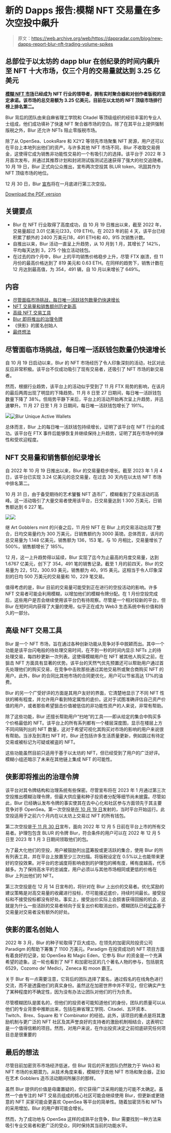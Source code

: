 # 新的 Dapps 报告:模糊 NFT 交易量在多次空投中飙升

> 原文：<https://web.archive.org/web/https://dappradar.com/blog/new-dapps-report-blur-nft-trading-volume-spikes>

## 总部位于以太坊的 dapp blur 在创纪录的时间内飙升至 NFT 十大市场，仅三个月的交易量就达到 3.25 亿美元

**[模糊 NFT 市场](https://web.archive.org/web/20230125191230/https://dappradar.com/ethereum/marketplaces/blur)已经成为 NFT 行业的领导者，拥有实时聚合器和对创作者版税的坚定承诺。该市场的总交易额为 3.25 亿美元，目前在以太坊的 NFT 顶级市场排行榜上排名第二。**

Blur 背后的团队由来自麻省理工学院和 Citadel 等顶级组织的经验丰富的专业人士组成，他们成功填补了快速 NFT 聚合器市场的空白。除了在其平台上提供强制版税之外，Blur 还允许 NFTs 阻止零版税市场。

除了从 OpenSea、LooksRare 和 X2Y2 等领先市场聚集 NFT 房源，用户还可以在平台上本地列出他们的资产。与许多其他 NFT 市场不同，Blur 不收取交易佣金，这使得它成为销售非功能性交易的一个有吸引力的选择。该平台于 2022 年 3 月首次发布，并通过其推荐计划和封闭测试版测试迅速获得了强大的社交追随者。10 月 19 日，Blur 正式向公众推出，宣布两次空投其 BLUR token，巩固其作为 NFT 顶级市场的地位。

12 月 30 日，Blur [宣布](https://web.archive.org/web/20230125191230/https://twitter.com/blur_io/status/1608852940743405569?ref_src=twsrc%5Egoogle%7Ctwcamp%5Eserp%7Ctwgr%5Etweet)将在一月底进行第三次空投。

[Download the PDF version](//web.archive.org/web/20230125191230/https://wp.dappradar.com/wp-content/uploads/2023/01/dappradar.com-new-dapps-report-blur.pdf)

## 关键要点

*   Blur 在 NFT 行业取得了高度成功，自 10 月 19 日推出以来，截至 2022 年，交易量超过 3.01 亿美元(233，019 ETH)。在 2023 年的前 4 天，该平台已经积累了额外的 2400 万美元(18，491 ETH)和 40，915 次销售计数。
*   自推出以来，Blur 活动一直呈上升趋势，从 10 月到 1 月，其增长了 142%，平均每天达到 3，275 个独立活动钱包。
*   在过去的四个月中，Blur 上的平均销售价格稳步上升，尽管 FTX 崩溃，但 11 月份的最高价格达到了 819 美元和 0.63 ETH。在同样的趋势下，销售计数在 12 月达到最高值，为 354，491 辆，自 10 月以来增长了 649%。

## 内容

*   [尽管面临市场挑战，每日唯一活跃钱包数量仍快速增长](https://web.archive.org/web/20230125191230/https://dappradar.com/blog/new-dapps-report-blur-nft-trading-volume-spikes/#Chapter-1)
*   [NFT 交易量和销售额创历史新高](https://web.archive.org/web/20230125191230/https://dappradar.com/blog/new-dapps-report-blur-nft-trading-volume-spikes/#Chapter-2)
*   [高级 NFT 交易工具](https://web.archive.org/web/20230125191230/https://dappradar.com/blog/new-dapps-report-blur-nft-trading-volume-spikes/#Chapter-3)
*   [Blur 即将推出的治理令牌](https://web.archive.org/web/20230125191230/https://dappradar.com/blog/new-dapps-report-blur-nft-trading-volume-spikes/#Chapter-4)
*   《侠影》的匿名创始人
*   [最终想法](https://web.archive.org/web/20230125191230/https://dappradar.com/blog/new-dapps-report-blur-nft-trading-volume-spikes/#Final-thoughts)

## 尽管面临市场挑战，每日唯一活跃钱包数量仍快速增长

自 10 月 19 日启动以来，Blur 的 NFT 市场经历了令人印象深刻的活动，社区对此反应非常积极。该平台不仅成功吸引了现有交易者，还吸引了 NFT 市场的新交易者。

然而，根据行业趋势，该平台上的活动似乎受到了 11 月 FTX 局势的影响，在该月的最后两周出现了明显的下降趋势。11 月 8 日至 27 日期间，每日唯一活跃钱包数量下降了 38%。但局势平静下来后，平台上的活动开始再次呈上升趋势，并迅速攀升。11 月 27 日至 1 月 3 日期间，每日唯一活跃钱包增长了 191%。

![](img/0504609b121147b5281ad1d0fcaa0d4b.png)![Blur Unique Active Wallets](img/89427576bf816e0196788f5646a53efa.png)

总体而言，Blur 上的每日唯一活跃钱包持续增长，证明了该平台在 NFT 行业的成功。该平台在 FTX 事件后能够恢复并继续保持上升趋势，证明了其在市场中的弹性和受欢迎程度。

## NFT 交易量和销售额创纪录增长

自 2022 年 10 月 19 日推出以来，Blur 的交易量稳步增长。截至 2023 年 1 月 4 日，该平台已实现 3.24 亿美元的总交易量，在过去 30 天内在以太坊 NFT 市场中排名第二。

10 月 31 日，由于备受期待的艺术饕餮 NFT 造币厂，模糊看到了交易活动的高峰。这一活动吸引了大量交易者使用该平台，日交易量达到 1 300 万美元，日销售额达到 6 227 笔。

![](img/b5db816715d932faafd4c2854ff46fb0.png)![](img/95ea70c73d7b6ac1c95fb56ea83b9bd7.png)

继 Art Gobblers mint 的兴奋之后，11 月份 NFT 在 Blur 上的交易活动出现了整合，日均交易量约为 300 万美元，日销售额约为 3000 英镑。总体而言，该月的总交易量为 1.148 亿美元，销售额为 136，153 笔，与 10 月相比，交易量增长了 500%，销售额增长了 185%。

12 月，这一上升趋势得以延续，Blur 实现了迄今为止最高的月度交易量，达到 1.6767 亿美元，创下了 354，491 笔的销售记录。截至 1 月的前四天，Blur 的交易量为 22，512，300.93 美元，销售额为 40，915 美元。这相当于令人印象深刻的日均 500 万美元的交易量和 10，229 笔交易。

值得考虑的是，Blur 目前的交易量可能受到正在进行的空投活动的影响。许多 NFT 交易者可能会利用模糊，以增加他们的模糊令牌分配。在 1 月份空投完成后，这些用户是否会继续使用该平台仍有待观察。尽管是一个相对较新的平台，但 Blur 在短时间内获得了大量的使用，似乎正在成为 Web3 生态系统中有价值和持久的一部分。

## 高级 NFT 交易工具

Blur 是一个 NFT 市场，旨在通过各种创新功能从竞争对手中脱颖而出。其中一个功能是该平台闪电般的待处理交易时间，在不到一秒的时间内显示 NFTs 上的待处理交易，每四秒更新一次列表。这使得模糊用户在 NFT 被其他人购买之前，在狙击 NFT 方面具有显著的优势。该平台的天然气优先预置还可以帮助用户通过首先处理他们的购买交易，在竞争中击败那些通过其他交易所或聚合商购买 NFT 的用户。此外，Blur 的合同比其他市场的合同更优化，用户可以节省高达 17%的油费。

Blur 的另一个广受好评的方面是其用户友好的界面，它清楚地显示了不同 NFT 性状的稀有程度，并允许用户看到特定属性的底价。这对于试图准确评估自己资产价值的用户，或者那些希望狙击价值被低估的非功能性资产的人来说，非常有帮助。

除了这些功能，Blur 还擅长帮助用户“扫地”的工具——即从给定的集合中购买多个价格最低的 NFT。该平台上的所有系列都有一个楼层深度图，显示在楼层上方不同间隔列出的 NFT 数量，这对于希望可视化其购买对市场的影响的用户来说很有帮助。当涉及到清扫 NFT 时，Blur 还包括许多生活质量更新，例如跳过有待定交易或被标记为可疑或被盗的 NFT。

这些功能虽然目前只适用于基于以太坊的 NFT，但已经受到了用户的广泛好评。模糊小组还暗示了未来在其他链上集成 NFT 的可能性。

## 侠影即将推出的治理令牌

该平台对其令牌结构和治理系统有些保密。尽管宣布将在 2023 年 1 月通过第三次空投推出模糊治理令牌，但最大供应量和种子投资者分配等细节尚未披露。尽管如此，Blur 已经确认发布令牌的事实使其在去中心化和社区参与方面领先于其主要竞争对手 OpenSea。第一次空投是[在 10 月 19 日](https://web.archive.org/web/20230125191230/https://twitter.com/blur_io/status/1582777817141370885?ref_src=twsrc%5Etfw%7Ctwcamp%5Etweetembed%7Ctwterm%5E1582777817141370885%7Ctwgr%5E8b9ae172c3362b002132fcd5693e6bc54b52a634%7Ctwcon%5Es1_&ref_url=https%3A%2F%2Fdecrypt.co%2F112414%2Fethereum-nft-marketplace-blur-launches-free-airdrop)发射的，当时平台开始运行。此空投适用于之前六个月内在以太坊上交易过 NFT 的所有钱包。

第二次空投是[于 11 月 30 日](https://web.archive.org/web/20230125191230/https://twitter.com/blur_io/status/1598017860236095489)宣布，面向 2022 年 12 月 5 日前在平台上市的所有交易者。护理包包含 BLUR 的令牌 Blur，符合条件的用户可以在 2022 年 12 月 5 日至 2023 年 1 月 3 日期间领取他们的包。

为了最大化他们的空投，用户被鼓励列出蓝筹股或更活跃的集合，使用 Blur 的所有列表工具，并在平台上放置至少三次扫描。将版税设定在 0.5%以上也能带来更好的空投效果。对平台的忠诚度将影响收到的护理包的稀有度，稀有度越高，代币越多。为了保持高水平的忠诚度，用户必须以与其他市场相同或更低的价格在 Blur 上列出他们的 NFT。

第三次空投是在 12 月 14 日宣布的，将针对在 Blur 上出价的交易者。优化奖励的建议策略是对高交易量的收藏进行投标，尽可能接近底价，持续时间最长。接受投标和不接受投标都没有好处。事实上，接受出价实际上会损害获得回报的机会，这就是为什么一些活跃的交易者倾向于反复出价和取消出价。模糊团队已经[证实](https://web.archive.org/web/20230125191230/https://mirror.xyz/blurdao.eth/BnVAt_z_6bEr9O4oLIFwyEjCmAGGb02jz8y3G7qJQhA)基于交易量对交易者没有额外的好处。

## 侠影的匿名创始人

2022 年 3 月，Blur 的种子轮取得了巨大成功，在领先的加密风险投资公司 Paradigm 的帮助下筹集了 1100 万美元。Paradigm 在投资成功的 NFT 项目方面有着良好的记录，如 OpenSea 和 Magic Eden，它参与 Blur 的资金是一个充满希望的迹象。这一轮也看到了 NFT 和加密社区的几个著名人物的参与，包括朋克 6529，Cozomo de' Medici，Zeneca 和 moon 霸王。

关于 Blur 有一点需要注意，它背后的团队选择了匿名，通过假名的在线角色进行交流，而不是透露他们的真实身份。虽然这在加密世界中并不罕见，但它确实产生了某种程度的不确定性，因为没有办法让团队对他们的行为负责。

尽管模糊团队是匿名的，但他们的投资者可能知道他们的身份，团队的质量可以从他们的专业背景中推断出来，包括在麻省理工学院、Citadel、五环资本、Twitch、Brex、Square 和 Y Combinator 的经验。此外，该项目的重点是将其激励机制与更广泛的 NFT 社区及其声誉良好的支持者的激励机制相结合，这表明它是一个值得信赖的项目。然而，对用户来说，在作出投资决定之前彻底研究任何项目总是很重要的

## 最后的想法

尽管目前加密货币市场经济低迷，但 Blur 背后的开发团队仍然致力于 Web3 和 NFT 市场的长期潜力。从技术角度来看，模糊优于其他 NFT 市场和聚合器，正如在艺术 Gobblers 造币活动期间所展示的那样。

虽然 Blur 提供的价值是毋庸置疑的，但它获得广泛采用的能力可能不太确定。虽然一个由专注的 NFT 交易员组成的核心社区可能会继续使用 Blur，但更新或更随意的 NFT 买家可能会更喜欢 OpenSea 等平台的简单性。随着加密货币和 NFTs 的采用增加，Blur 的用户群可能会增长。

然而，为了成功地与 OpenSea 这样的成熟平台竞争，Blur 需要找到一种方法来吸引专业交易者和更广泛的受众，同时保持其当前的功能水平。